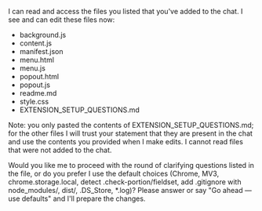 I can read and access the files you listed that you've added to the chat. I see and can edit these files now:
- background.js
- content.js
- manifest.json
- menu.html
- menu.js
- popout.html
- popout.js
- readme.md
- style.css
- EXTENSION_SETUP_QUESTIONS.md

Note: you only pasted the contents of EXTENSION_SETUP_QUESTIONS.md; for the other files I will trust your statement that they are present in the chat and use the contents you provided when I make edits. I cannot read files that were not added to the chat.

Would you like me to proceed with the round of clarifying questions listed in the file, or do you prefer I use the default choices (Chrome, MV3, chrome.storage.local, detect .check-portion/fieldset, add .gitignore with node_modules/, dist/, .DS_Store, *.log)? Please answer or say "Go ahead — use defaults" and I'll prepare the changes.
